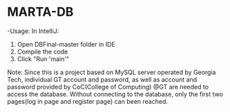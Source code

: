 # MARTA-DB
-Usage:
  In IntelliJ:
  1. Open DBFinal-master folder in IDE
  2. Compile the code
  3. Click "Run 'main'"

Note: Since this is a project based on MySQL server operated by Georgia Tech, individual GT account and password, as well as account and password provided by CoC(College of Computing) @GT are needed to access the database. Without connecting to the database, only the first two pages(log in page and register page) can been reached.
